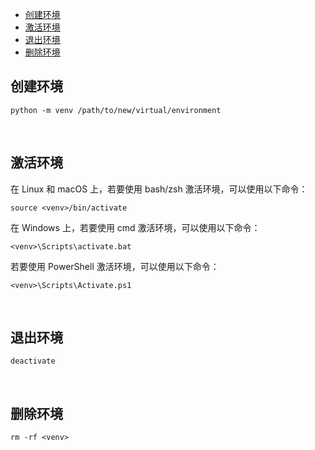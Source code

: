 
- [创建环境](#创建环境)
- [激活环境](#激活环境)
- [退出环境](#退出环境)
- [删除环境](#删除环境)





## 创建环境

    python -m venv /path/to/new/virtual/environment

<br>

## 激活环境

在 Linux 和 macOS 上，若要使用 bash/zsh 激活环境，可以使用以下命令：

    source <venv>/bin/activate


在 Windows 上，若要使用 cmd 激活环境，可以使用以下命令：

    <venv>\Scripts\activate.bat

若要使用 PowerShell 激活环境，可以使用以下命令：
    
    <venv>\Scripts\Activate.ps1

<br>

## 退出环境

    deactivate

<br>

## 删除环境

    rm -rf <venv>

